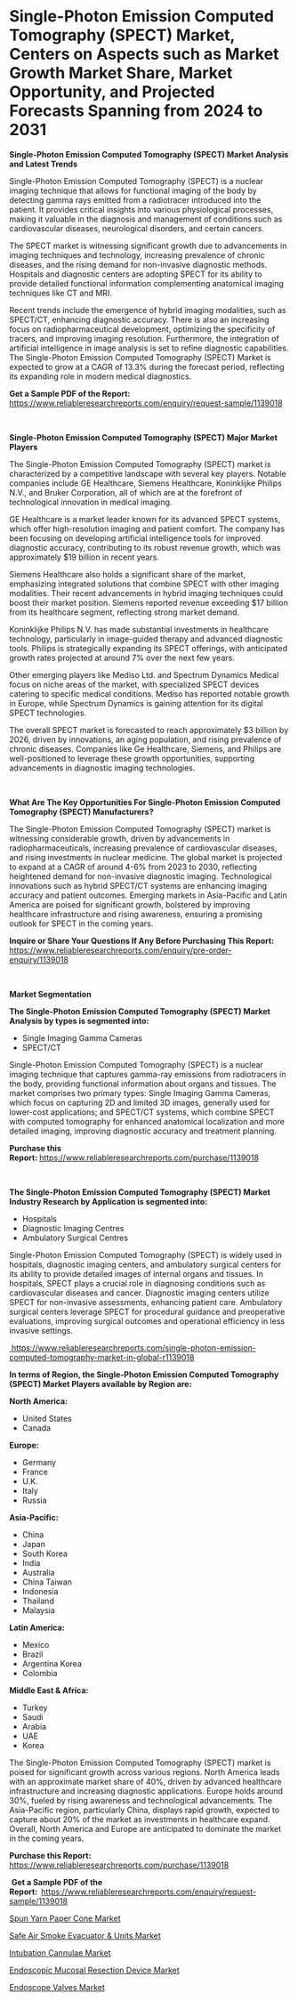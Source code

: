 <p><h1>Single-Photon Emission Computed Tomography (SPECT) Market, Centers on Aspects such as Market Growth Market Share, Market Opportunity, and Projected Forecasts Spanning from 2024 to 2031</h1></p><p><strong>Single-Photon Emission Computed Tomography (SPECT) Market Analysis and Latest Trends</strong></p>
<p><p>Single-Photon Emission Computed Tomography (SPECT) is a nuclear imaging technique that allows for functional imaging of the body by detecting gamma rays emitted from a radiotracer introduced into the patient. It provides critical insights into various physiological processes, making it valuable in the diagnosis and management of conditions such as cardiovascular diseases, neurological disorders, and certain cancers.</p><p>The SPECT market is witnessing significant growth due to advancements in imaging techniques and technology, increasing prevalence of chronic diseases, and the rising demand for non-invasive diagnostic methods. Hospitals and diagnostic centers are adopting SPECT for its ability to provide detailed functional information complementing anatomical imaging techniques like CT and MRI.</p><p>Recent trends include the emergence of hybrid imaging modalities, such as SPECT/CT, enhancing diagnostic accuracy. There is also an increasing focus on radiopharmaceutical development, optimizing the specificity of tracers, and improving imaging resolution. Furthermore, the integration of artificial intelligence in image analysis is set to refine diagnostic capabilities. The Single-Photon Emission Computed Tomography (SPECT) Market is expected to grow at a CAGR of 13.3% during the forecast period, reflecting its expanding role in modern medical diagnostics.</p></p>
<p><strong>Get a Sample PDF of the Report:&nbsp;</strong> <a href="https://www.reliableresearchreports.com/enquiry/request-sample/1139018?utm_campaign=10&utm_medium=2&utm_source=Github&utm_content=ia&utm_term=28122024&utm_id=single-photon-emission-computed-tomography-spect">https://www.reliableresearchreports.com/enquiry/request-sample/1139018</a></p>
<p>&nbsp;</p>
<p><strong>Single-Photon Emission Computed Tomography (SPECT) Major Market Players</strong></p>
<p><p>The Single-Photon Emission Computed Tomography (SPECT) market is characterized by a competitive landscape with several key players. Notable companies include GE Healthcare, Siemens Healthcare, Koninklijke Philips N.V., and Bruker Corporation, all of which are at the forefront of technological innovation in medical imaging.</p><p>GE Healthcare is a market leader known for its advanced SPECT systems, which offer high-resolution imaging and patient comfort. The company has been focusing on developing artificial intelligence tools for improved diagnostic accuracy, contributing to its robust revenue growth, which was approximately $19 billion in recent years.</p><p>Siemens Healthcare also holds a significant share of the market, emphasizing integrated solutions that combine SPECT with other imaging modalities. Their recent advancements in hybrid imaging techniques could boost their market position. Siemens reported revenue exceeding $17 billion from its healthcare segment, reflecting strong market demand.</p><p>Koninklijke Philips N.V. has made substantial investments in healthcare technology, particularly in image-guided therapy and advanced diagnostic tools. Philips is strategically expanding its SPECT offerings, with anticipated growth rates projected at around 7% over the next few years.</p><p>Other emerging players like Mediso Ltd. and Spectrum Dynamics Medical focus on niche areas of the market, with specialized SPECT devices catering to specific medical conditions. Mediso has reported notable growth in Europe, while Spectrum Dynamics is gaining attention for its digital SPECT technologies.</p><p>The overall SPECT market is forecasted to reach approximately $3 billion by 2026, driven by innovations, an aging population, and rising prevalence of chronic diseases. Companies like Ge Healthcare, Siemens, and Philips are well-positioned to leverage these growth opportunities, supporting advancements in diagnostic imaging technologies.</p></p>
<p>&nbsp;</p>
<p><strong>What Are The Key Opportunities For Single-Photon Emission Computed Tomography (SPECT) Manufacturers?</strong></p>
<p><p>The Single-Photon Emission Computed Tomography (SPECT) market is witnessing considerable growth, driven by advancements in radiopharmaceuticals, increasing prevalence of cardiovascular diseases, and rising investments in nuclear medicine. The global market is projected to expand at a CAGR of around 4-6% from 2023 to 2030, reflecting heightened demand for non-invasive diagnostic imaging. Technological innovations such as hybrid SPECT/CT systems are enhancing imaging accuracy and patient outcomes. Emerging markets in Asia-Pacific and Latin America are poised for significant growth, bolstered by improving healthcare infrastructure and rising awareness, ensuring a promising outlook for SPECT in the coming years.</p></p>
<p><strong>Inquire or Share Your Questions If Any Before Purchasing This Report:</strong> <a href="https://www.reliableresearchreports.com/enquiry/pre-order-enquiry/1139018?utm_campaign=10&utm_medium=2&utm_source=Github&utm_content=ia&utm_term=28122024&utm_id=single-photon-emission-computed-tomography-spect">https://www.reliableresearchreports.com/enquiry/pre-order-enquiry/1139018</a></p>
<p>&nbsp;</p>
<p><strong>Market Segmentation</strong></p>
<p><strong>The Single-Photon Emission Computed Tomography (SPECT) Market Analysis by types is segmented into:</strong></p>
<p><ul><li>Single Imaging Gamma Cameras</li><li>SPECT/CT</li></ul></p>
<p><p>Single-Photon Emission Computed Tomography (SPECT) is a nuclear imaging technique that captures gamma-ray emissions from radiotracers in the body, providing functional information about organs and tissues. The market comprises two primary types: Single Imaging Gamma Cameras, which focus on capturing 2D and limited 3D images, generally used for lower-cost applications; and SPECT/CT systems, which combine SPECT with computed tomography for enhanced anatomical localization and more detailed imaging, improving diagnostic accuracy and treatment planning.</p></p>
<p><strong>Purchase this Report:&nbsp;</strong><a href="https://www.reliableresearchreports.com/purchase/1139018?utm_campaign=10&utm_medium=2&utm_source=Github&utm_content=ia&utm_term=28122024&utm_id=single-photon-emission-computed-tomography-spect">https://www.reliableresearchreports.com/purchase/1139018</a></p>
<p>&nbsp;</p>
<p><strong>The Single-Photon Emission Computed Tomography (SPECT) Market Industry Research by Application is segmented into:</strong></p>
<p><ul><li>Hospitals</li><li>Diagnostic Imaging Centres</li><li>Ambulatory Surgical Centres</li></ul></p>
<p><p>Single-Photon Emission Computed Tomography (SPECT) is widely used in hospitals, diagnostic imaging centers, and ambulatory surgical centers for its ability to provide detailed images of internal organs and tissues. In hospitals, SPECT plays a crucial role in diagnosing conditions such as cardiovascular diseases and cancer. Diagnostic imaging centers utilize SPECT for non-invasive assessments, enhancing patient care. Ambulatory surgical centers leverage SPECT for procedural guidance and preoperative evaluations, improving surgical outcomes and operational efficiency in less invasive settings.</p></p>
<p><a href="https://www.reliableresearchreports.com/single-photon-emission-computed-tomography-market-in-global-r1139018?utm_campaign=10&utm_medium=2&utm_source=Github&utm_content=ia&utm_term=28122024&utm_id=single-photon-emission-computed-tomography-spect">&nbsp;https://www.reliableresearchreports.com/single-photon-emission-computed-tomography-market-in-global-r1139018</a></p>
<p><strong>In terms of Region, the Single-Photon Emission Computed Tomography (SPECT) Market Players available by Region are:</strong></p>
<p>
    <p> <strong> North America: </strong>
        <ul>
            <li>United States</li>
            <li>Canada</li>
        </ul>
        </p> 
    <p> <strong> Europe: </strong>
        <ul>
            <li>Germany</li>
            <li>France</li>
            <li>U.K.</li>
            <li>Italy</li>
            <li>Russia</li>
        </ul>
        </p> 
    <p> <strong> Asia-Pacific: </strong>
        <ul>
            <li>China</li>
            <li>Japan</li>
            <li>South Korea</li>
            <li>India</li>
            <li>Australia</li>
            <li>China Taiwan</li>
            <li>Indonesia</li>
            <li>Thailand</li>
            <li>Malaysia</li>
        </ul>
        </p> 
    <p> <strong> Latin America: </strong>
        <ul>
            <li>Mexico</li>
            <li>Brazil</li>
            <li>Argentina Korea</li>
            <li>Colombia</li>
        </ul>
        </p> 
    <p> <strong> Middle East & Africa: </strong>
        <ul>
            <li>Turkey</li>
            <li>Saudi</li>
            <li>Arabia</li>
            <li>UAE</li>
            <li>Korea</li>
        </ul>
    </p>
    </p>
<p><p>The Single-Photon Emission Computed Tomography (SPECT) market is poised for significant growth across various regions. North America leads with an approximate market share of 40%, driven by advanced healthcare infrastructure and increasing diagnostic applications. Europe holds around 30%, fueled by rising awareness and technological advancements. The Asia-Pacific region, particularly China, displays rapid growth, expected to capture about 20% of the market as investments in healthcare expand. Overall, North America and Europe are anticipated to dominate the market in the coming years.</p></p>
<p><strong>Purchase this Report: </strong><a href="https://www.reliableresearchreports.com/purchase/1139018?utm_campaign=10&utm_medium=2&utm_source=Github&utm_content=ia&utm_term=28122024&utm_id=single-photon-emission-computed-tomography-spect">https://www.reliableresearchreports.com/purchase/1139018</a></p>
<p>&nbsp;<strong>Get a Sample PDF of the Report:&nbsp;&nbsp;</strong><a href="https://www.reliableresearchreports.com/enquiry/request-sample/1139018?utm_campaign=10&utm_medium=2&utm_source=Github&utm_content=ia&utm_term=28122024&utm_id=single-photon-emission-computed-tomography-spect">https://www.reliableresearchreports.com/enquiry/request-sample/1139018</a></p>
<p><strong></strong></p>
<p><p><a href="https://github.com/SanjidaMahmud54/Market-Research-Report-List-1/blob/main/spun-yarn-paper-cone-market.md?utm_campaign=10&utm_medium=2&utm_source=Github&utm_content=ia&utm_term=28122024&utm_id=single-photon-emission-computed-tomography-spect">Spun Yarn Paper Cone Market</a></p><p><a href="https://github.com/manesros8/Market-Research-Report-List-1/blob/main/safe-air-smoke-evacuator-units-market.md?utm_campaign=10&utm_medium=2&utm_source=Github&utm_content=ia&utm_term=28122024&utm_id=single-photon-emission-computed-tomography-spect">Safe Air Smoke Evacuator & Units Market</a></p><p><a href="https://github.com/danikabiele541/Market-Research-Report-List-1/blob/main/intubation-cannulae-market.md?utm_campaign=10&utm_medium=2&utm_source=Github&utm_content=ia&utm_term=28122024&utm_id=single-photon-emission-computed-tomography-spect">Intubation Cannulae Market</a></p><p><a href="https://github.com/ulyssacrayne00231/Market-Research-Report-List-1/blob/main/endoscopic-mucosal-resection-device-market.md?utm_campaign=10&utm_medium=2&utm_source=Github&utm_content=ia&utm_term=28122024&utm_id=single-photon-emission-computed-tomography-spect">Endoscopic Mucosal Resection Device Market</a></p><p><a href="https://github.com/WashimHussain441/Market-Research-Report-List-1/blob/main/endoscope-valves-market.md?utm_campaign=10&utm_medium=2&utm_source=Github&utm_content=ia&utm_term=28122024&utm_id=single-photon-emission-computed-tomography-spect">Endoscope Valves Market</a></p></p>